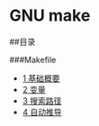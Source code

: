 # GNU make

##目录

###Makefile

- [1 基础概要](01.00.md)
- [2 变量](01.01.md)
- [3 搜索路径](01.02.md)
- [4 自动推导](01.03.md)
